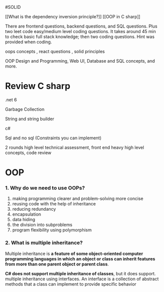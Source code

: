 #SOLID 

[[What is the dependency inversion principle?]]
[[OOP in  C sharp]]

There are frontend questions, backend questions, and SQL questions. Plus two leet code easy/medium level coding questions. It takes around 45 min to check basic full stack knowledge; then two coding questions. Hint was provided when coding.


oops concepts , react questions , solid principles


OOP Design and Programming, Web UI, Database and SQL concepts, and more.

# Review C sharp
.net 6

Garbage Collection

String and string builder

c#

Sql and no sql (Constraints you can implement)

2 rounds 
high level technical assessment, front end heavy
high level concepts, code review

# OOP
### 1. Why do we need to use OOPs?
1. making programming clearer and problem-solving more concise
2. reusing code with the help of inheritance
3. reducing redundancy
4. encapsulation
5. data hiding
6. the division into subproblems
7. program flexibility using polymorphism

### 2. What is multiple inheritance?

Multiple inheritance is **a feature of some object-oriented computer programming languages in which an object or class can inherit features from more than one parent object or parent class**.

**C# does not support multiple inheritance of classes**, but it does support. multiple inheritance using interfaces. An interface is a collection of abstract methods that a class can implement to provide specific behavior